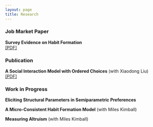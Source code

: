 ```yaml
---
layout: page
title: Research
---
```


<!--
You can also browse my <a href="https://scholar.google.com/citations?user=-_FDxtIAAAAJ&hl=en" target="_blank">Google Scholar profile</a>.
<br />
-->

<h3>
    <a name='Job Market Paper'></a> Job Market Paper
</h3>
<div class="media">
    <div class="media-body">
       <p class="media-heading">
          <strong>Survey Evidence on Habit Formation</strong><br />
          <a href="/research/habit_survey/survey_evidence_on_habit_formation.pdf">[PDF]</a><br />
       </p>
    </div>
</div>

<h3>
    <a name='Publication'></a> Publication
</h3>
<div class="media">
    <div class="media-body">
       <p class="media-heading">
          <strong>A Social Interaction Model with Ordered Choices</strong> (with Xiaodong Liu)<br />
          <!-- <a href="https://spot.colorado.edu/~xiaodong/social_interactions_with_ordered_choices.pdf">[PDF]</a><br /> -->
          <a href="/research/ordered_choice/social_interactions_with_ordered_choices.pdf">[PDF]</a><br />
       </p>
    </div>
</div>

<h3>
    <a name='Work in Progress'></a> Work in Progress
</h3>
<div class="media">
    <div class="media-body">
       <p class="media-heading">
          <strong>Eliciting Structural Parameters in Semiparametric Preferences</strong> <br />
       </p>
    </div>
</div>

<div class="media">
    <div class="media-body">
       <p class="media-heading">
          <strong>A Micro-Consistent Habit Formation Model</strong> (with Miles Kimball) <br />
       </p>
    </div>
</div>

<div class="media">
    <div class="media-body">
       <p class="media-heading">
          <strong>Measuring Altruism</strong> (with Miles Kimball) <br />
       </p>
    </div>
</div>

